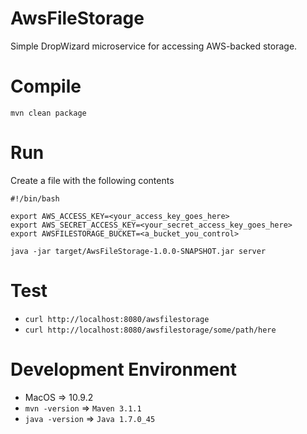 AwsFileStorage
====================

Simple DropWizard microservice for accessing AWS-backed storage.

Compile
=======
  `mvn clean package`

Run
===
Create a file with the following contents

```
#!/bin/bash

export AWS_ACCESS_KEY=<your_access_key_goes_here>
export AWS_SECRET_ACCESS_KEY=<your_secret_access_key_goes_here>
export AWSFILESTORAGE_BUCKET=<a_bucket_you_control>

java -jar target/AwsFileStorage-1.0.0-SNAPSHOT.jar server
```

Test
====
  * `curl http://localhost:8080/awsfilestorage`
  * `curl http://localhost:8080/awsfilestorage/some/path/here`


Development Environment
=======================

  * MacOS => 10.9.2
  * `mvn -version` => `Maven 3.1.1`
  * `java -version` => `Java 1.7.0_45`